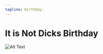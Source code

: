 ```yaml
---
tagline: Birthday:
---
```

    
    
# **It is Not Dicks Birthday**

![Alt Text](https://66.media.tumblr.com/e63c625140e4591b593d98bd7f29f26c/tumblr_mrufym4cWI1rgarj7o1_250.gifv)
